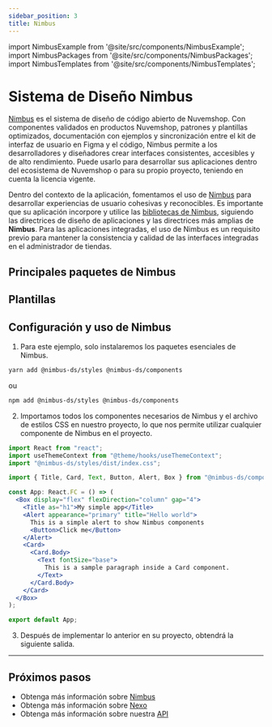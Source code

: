 ```yaml
---
sidebar_position: 3
title: Nimbus
---
```


import NimbusExample from '@site/src/components/NimbusExample';
import NimbusPackages from '@site/src/components/NimbusPackages';
import NimbusTemplates from '@site/src/components/NimbusTemplates';

# Sistema de Diseño Nimbus

[Nimbus](https://nimbus.nuvemshop.com.br) es el sistema de diseño de código abierto de Nuvemshop. Con componentes validados en productos Nuvemshop, patrones y plantillas optimizados, documentación con ejemplos y sincronización entre el kit de interfaz de usuario en Figma y el código, Nimbus permite a los desarrolladores y diseñadores crear interfaces consistentes, accesibles y de alto rendimiento. Puede usarlo para desarrollar sus aplicaciones dentro del ecosistema de Nuvemshop o para su propio proyecto, teniendo en cuenta la licencia vigente.

Dentro del contexto de la aplicación, fomentamos el uso de [Nimbus](https://nimbus.nuvemshop.com.br) para desarrollar experiencias de usuario cohesivas y reconocibles. Es importante que su aplicación incorpore y utilice las [bibliotecas de Nimbus](./nimbus.md#principales-pacotes-do-nimbus), siguiendo las directrices de diseño de aplicaciones y las directrices más amplias de **Nimbus**. Para las aplicaciones integradas, el uso de Nimbus es un requisito previo para mantener la consistencia y calidad de las interfaces integradas en el administrador de tiendas.

## Principales paquetes de Nimbus

<NimbusPackages />

## Plantillas

<NimbusTemplates />

## Configuración y uso de Nimbus

1. Para este ejemplo, solo instalaremos los paquetes esenciales de Nimbus.

```bash
yarn add @nimbus-ds/styles @nimbus-ds/components
```

ou

```bash
npm add @nimbus-ds/styles @nimbus-ds/components
```

2. Importamos todos los componentes necesarios de Nimbus y el archivo de estilos CSS en nuestro proyecto, lo que nos permite utilizar cualquier componente de Nimbus en el proyecto.

```jsx
import React from "react";
import useThemeContext from "@theme/hooks/useThemeContext";
import "@nimbus-ds/styles/dist/index.css";

import { Title, Card, Text, Button, Alert, Box } from "@nimbus-ds/components";

const App: React.FC = () => (
  <Box display="flex" flexDirection="column" gap="4">
    <Title as="h1">My simple app</Title>
    <Alert appearance="primary" title="Hello world">
      This is a simple alert to show Nimbus components
      <Button>Click me</Button>
    </Alert>
    <Card>
      <Card.Body>
        <Text fontSize="base">
          This is a sample paragraph inside a Card component.
        </Text>
      </Card.Body>
    </Card>
  </Box>
);

export default App;
```

3. Después de implementar lo anterior en su proyecto, obtendrá la siguiente salida.

<NimbusExample />

---

## Próximos pasos

- Obtenga más información sobre [Nimbus](https://nimbus.nuvemshop.com.br)
- Obtenga más información sobre [Nexo](./nexo)
- Obtenga más información sobre nuestra [API](./nuvemshop-api)
